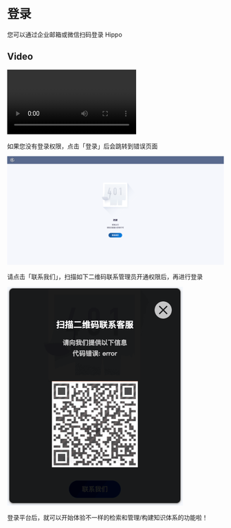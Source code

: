 # 登录

您可以通过企业邮箱或微信扫码登录 Hippo
## Video

<video src="https://interactive-examples.mdn.mozilla.net/media/cc0-videos/flower.webm" controls></video>

如果您没有登录权限，点击「登录」后会跳转到错误页面

![](../.gitbook/assets/401.png)

请点击「联系我们」，扫描如下二维码联系管理员开通权限后，再进行登录

![](../.gitbook/assets/qr-code.png)

登录平台后，就可以开始体验不一样的检索和管理/构建知识体系的功能啦！

